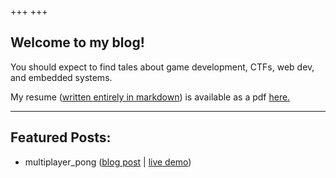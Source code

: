 +++
+++
## Welcome to my blog! 
You should expect to find tales about game development, CTFs, web dev, and embedded systems.

My resume ([written entirely in markdown](/resume)) is available as a pdf [here.](/resume.pdf)

---

## Featured Posts:
 - multiplayer_pong ([blog post](/projects/multiplayer-pong) | [live demo](https://multiplayer_pong.camilomcatasus.dev))
